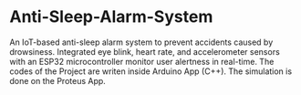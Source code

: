 # Anti-Sleep-Alarm-System
An IoT-based anti-sleep alarm system to prevent accidents caused by drowsiness. Integrated eye blink, heart rate, and accelerometer sensors with an ESP32 microcontroller monitor user alertness in real-time.
The codes of the Project are writen inside Arduino App (C++).
The simulation is done on the Proteus App.
